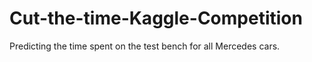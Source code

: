 # Cut-the-time-Kaggle-Competition
Predicting the time spent on the test bench for all Mercedes cars.
